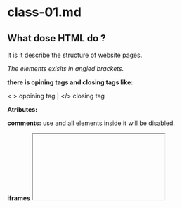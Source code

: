 # class-01.md

 ##   What dose HTML do ?

   It is it describe the structure of website pages.


   *The elements exisits in angled brackets.*
  
  **there is opining tags and closing tags like:**
  
  < > oppining tag | </> closing tag


   **Atributes:**    <p lang="en-us"> 

   **comments:**    use  <!-- --> and all elements inside it will be disabled.
    
  **iframes**     <iframe>  to show another site in your site.

  **meta**     describe your bage to search engine, it sets inside <head> 

  **image**   to insert an image <img src="path"alt="explane image if it didn't show" /> 


   *Also there is new features works only with the newest virision of HTML*

   and needs processes to work with older virsions.

   *so make sure to work with html5.*

     Since every website should be designed for the target audience,

     You should know exactly your audience,
      and what information do they want!.

  ##         Java Script

*JavaScript is the Programming Language for the Web,*

*to To interact with the users in a web page.*

*to write a script first we should know that is work together with html & css.*

**to link js with html use** <script src="js/ add-content.js"></ script>.

*Javascript works where it exisits in html.*
  